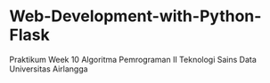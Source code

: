 # Web-Development-with-Python-Flask
Praktikum Week 10 Algoritma Pemrograman II Teknologi Sains Data Universitas Airlangga

